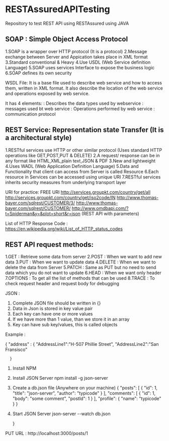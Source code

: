 # RESTAssuredAPITesting
Repository to test REST API using RESTAssured using JAVA

SOAP : Simple Object Access Protocol
---------------------------------------------------------------------------------------------
1.SOAP is a wrapper over HTTP protocol (It is a protocol)
2.Message exchange between Server and Appication takes place in XML format
3.Standard conventional & Heavy
4.Use USDL (Web Service definition Language)
5.SOAP uses services Interface to expose the business logic 
6.SOAP defines its own security

WSDL File:
It is a base file used to describe web service and how to access them, written in XML format.
It also describe the location of the web service and operations exposed by web service.

It has 4 elements:
<types> : Describes the data types used by webservice 
<Message> : messages used bt web service
<porttype> : Operations performed by web service
<binding> : communication protocol

REST Service: Representation state Transfer (It is a architectural style)
----------------------------------------------------------------------------------------------
1.RESTful services use HTTP or other similar protocol (Uses standard HTTP operations like GET,POST,PUT & DELETE)
2.A request/ response can be in any format like HTML,XML,plain text,JSON & PDF
3.New and lightweight
4.Uses WADL (Web Application Definition Language)
5.Data and Functionality that client can access from Server is called Resource
6.Each resource in Services can be accessed using unique URI
7.RESTful services inherits security measures from underlying transport layer

URI for practice:
FREE URI 
http://services.groupkt.com/country/get/all
http://services.groupkt.com/country/get/iso2code/IN
http://www.thomas-bayer.com/sqlrest/CUSTOMER/3/
http://www.thomas-bayer.com/sqlrest/CUSTOMER/
http://www.omdbapi.com/?t=Spiderman&y=&plot=short&r=json (REST API with parameters)

List of HTTP Response Code :
https://en.wikipedia.org/wiki/List_of_HTTP_status_codes

REST API request methods:
----------------------------------------------------------------------------------------------------
1.GET : Retrieve some data from server
2.POST : When we want to add new data
3.PUT : When we want to update data 
4.DELETE : When we want to delete the data from Server
5.PATCH : Same as PUT but no need to send data which you do not want to update
6.HEAD : When we want only header
7.OPTIONS :  To get all the list of methods that can be used
8.TRACE : To check request header and request body for debugging 

JSON :

1. Complete JSON file should be written in {}
2. Data in Json is stored in key value pair
3. Each key can have one or more values
4. If we have more than 1 value, than we store it in an array
5. Key can have sub key/values, this is called objects

Example :

   {
      "address" :
	   {
	    "AddressLine1":"H-507 Phillie Street",
		"AddressLine2":"San Fransisco"
	  
	  }
	  
1.  Install NPM
2.  Install JSON Server    npm install -g json-server
3.   Create a db.json file (Anywhere on your machine)
{
  "posts": [
    { "id": 1, "title": "json-server", "author": "typicode" }
  ],
  "comments": [
    { "id": 1, "body": "some comment", "postId": 1 }
  ],
  "profile": { "name": "typicode" }
}

4. Start JSON Server     json-server --watch db.json
   
   }
   
PUT URL : http://localhost:3000/posts/1